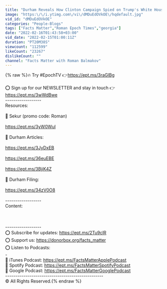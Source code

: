 ```yaml
---
title: "Durham Reveals How Clinton Campaign Spied on Trump's White House AFTER He Became President"
image: "https:\/\/i.ytimg.com\/vi\/dMDuEdOVkOE\/hqdefault.jpg"
vid_id: "dMDuEdOVkOE"
categories: "People-Blogs"
tags: ["Facts Matter","Roman Epoch Times","georgia"]
date: "2022-02-16T01:43:58+03:00"
vid_date: "2022-02-15T01:00:11Z"
duration: "PT20M38S"
viewcount: "112599"
likeCount: "23267"
dislikeCount: ""
channel: "Facts Matter with Roman Balmakov"
---
```

{% raw %}🔥 Try #EpochTV 👉<a rel="nofollow" target="blank" href="https://ept.ms/3raGlBg">https://ept.ms/3raGlBg</a><br /><br />⭕️ Sign up for our NEWSLETTER and stay in touch 👉 <a rel="nofollow" target="blank" href="https://ept.ms/3wWdBwe">https://ept.ms/3wWdBwe</a> <br />------------------<br />Resources:<br /><br />🔵 Sekur (promo code: Roman)<br /><br /><a rel="nofollow" target="blank" href="https://ept.ms/3yW0Wul">https://ept.ms/3yW0Wul</a><br /><br />🔵 Durham Articles:<br /><br /><a rel="nofollow" target="blank" href="https://ept.ms/3JyDxEB">https://ept.ms/3JyDxEB</a><br /><br /><a rel="nofollow" target="blank" href="https://ept.ms/36euEBE">https://ept.ms/36euEBE</a><br /><br /><a rel="nofollow" target="blank" href="https://ept.ms/3BjiK4Z">https://ept.ms/3BjiK4Z</a><br /><br />🔵 Durham Filing:<br /><br /><a rel="nofollow" target="blank" href="https://ept.ms/34zV0O8">https://ept.ms/34zV0O8</a><br /><br />------------------<br />Content:<br /><br /><br /><br />------------------<br />⭕️ Subscribe for updates: <a rel="nofollow" target="blank" href="https://ept.ms/2Tu9clR">https://ept.ms/2Tu9clR</a><br />⭕️ Support us: <a rel="nofollow" target="blank" href="https://donorbox.org/facts_matter">https://donorbox.org/facts_matter</a><br />⭕️ Listen to Podcasts:<br />-<br />🔵 iTunes Podcast: <a rel="nofollow" target="blank" href="https://ept.ms/FactsMatterApplePodcast">https://ept.ms/FactsMatterApplePodcast</a><br />🔵 Spotify Podcast: <a rel="nofollow" target="blank" href="https://ept.ms/FactsMatterSpotifyPodcast">https://ept.ms/FactsMatterSpotifyPodcast</a><br />🔵 Google Podcast: <a rel="nofollow" target="blank" href="https://ept.ms/FactsMatterGooglePodcast">https://ept.ms/FactsMatterGooglePodcast</a><br />-------------------------------------------------<br />© All Rights Reserved.{% endraw %}
